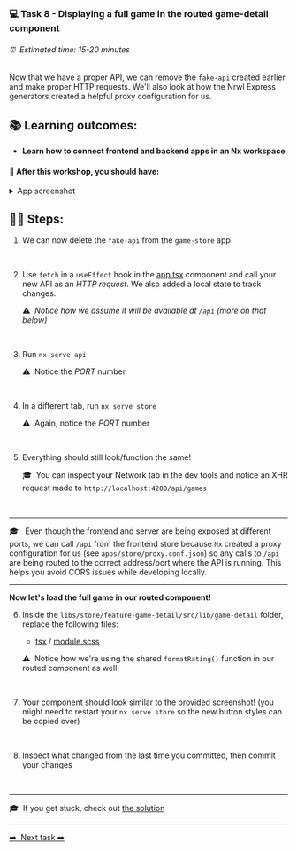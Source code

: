 ### 💻 Task 8 - Displaying a full game in the routed game-detail component

###### ⏰ &nbsp;Estimated time: 15-20 minutes

Now that we have a proper API, we can remove the `fake-api` created earlier and make proper HTTP requests. We'll also look at how the Nrwl Express generators created a helpful proxy configuration for us.

## 📚 Learning outcomes:

- **Learn how to connect frontend and backend apps in an Nx workspace**

#### 📲 After this workshop, you should have:

<details>
  <summary>App screenshot</summary>
  <img src="../assets/lab8_screenshot.png" width="500" alt="screenshot of lab8 result">
</details>

## 🏋️‍♀️ Steps:

1. We can now delete the `fake-api` from the `game-store` app
<br />

2. Use `fetch` in a `useEffect` hook in the [app.tsx](../../examples/task8/apps/store/src/app/app.tsx) component and call your new API as an _HTTP request_. We also added a local state to track changes.

   ⚠️&nbsp;&nbsp;_Notice how we assume it will be available at `/api` (more on that below)_
<br />

3. Run `nx serve api`

   ⚠️&nbsp;&nbsp;Notice the _PORT_ number
<br />

4. In a different tab, run `nx serve store`

   ⚠️&nbsp;&nbsp;Again, notice the _PORT_ number
<br />

5. Everything should still look/function the same!

   🎓&nbsp;&nbsp;You can inspect your Network tab in the dev tools and notice an XHR request made to `http://localhost:4200/api/games`
<br />

---

🎓 &nbsp;&nbsp;Even though the frontend and server are being exposed at different ports, we can call `/api` from the frontend store because `Nx` created a proxy configuration for us (see `apps/store/proxy.conf.json`) so any calls to `/api` are being routed to the correct address/port where the API is running.
This helps you avoid CORS issues while developing locally.

---

**Now let's load the full game in our routed component!**

6. Inside the `libs/store/feature-game-detail/src/lib/game-detail` folder, replace the following files:

   - [tsx](../../examples/task8/libs/store/feature-game-detail/src/lib/store-feature-game-detail/store-feature-game-detail.tsx) / [module.scss](../../examples/task8/libs/store/feature-game-detail/src/lib/store-feature-game-detail/store-feature-game-detail.module.scss)

   ⚠️&nbsp;&nbsp;Notice how we're using the shared `formatRating()` function in our routed component as well!
<br />

7. Your component should look similar to the provided screenshot! (you might need to restart your `nx serve store` so the new button styles can be copied over)
<br />

8. Inspect what changed from the last time you committed, then commit your changes
<br />

---

🎓&nbsp;&nbsp;If you get stuck, check out [the solution](SOLUTION.md)

---

[➡️ &nbsp;Next task ➡️](../task09/9-TASK.md)
